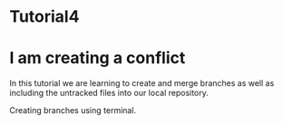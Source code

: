 # Tutorial4

# I am creating a conflict

In this tutorial we are learning to create and merge branches as well as including the untracked files into our local repository.

Creating branches  using terminal.